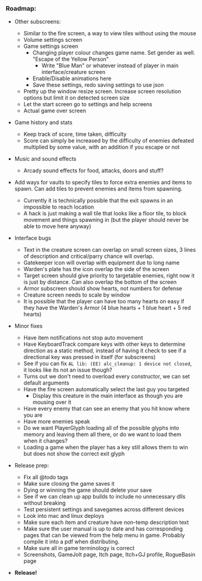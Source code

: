 ### **Roadmap:**
 * Other subscreens:
    * Similar to the fire screen, a way to view tiles without using the mouse
    * Volume settings screen
    * Game settings screen
      * Changing player colour changes game name. Set gender as well. "Escape of the Yellow Person"
        * Write "Blue Man" or whatever instead of player in main interface/creature screen
      * Enable/Disable animations here
      * Save these settings, redo saving settings to use json
    * Pretty up the window resize screen. Increase screen resolution options but limit it on detected screen size
    * Let the start screen go to settings and help screens
    * Actual game over screen

 * Game history and stats
    * Keep track of score, time taken, difficulty
    * Score can simply be increased by the difficulty of enemies defeated multiplied by some value, with an addition if you escape or not

 * Music and sound effects
    * Arcady sound effects for food, attacks, doors and stuff?

 * Add ways for vaults to specify tiles to force extra enemies and items to spawn. Can add tiles to prevent enemies and items from spawning.
   * Currently it is technically possible that the exit spawns in an impossible to reach location
   * A hack is just making a wall tile that looks like a floor tile, to block movement and things spawning in (but the player should never be able to move here anyway)

 * Interface bugs
   * Text in the creature screen can overlap on small screen sizes, 3 lines of description and critical/parry chance will overlap.
   * Gatekeeper icon will overlap with equipment due to long name
   * Warden's plate has the icon overlap the side of the screen
   * Target screen should give priority to targetable enemies, right now it is just by distance. Can also overlap the bottom of the screen
   * Armor subscreen should show hearts, not numbers for defense
   * Creature screen needs to scale by window
   * It is possible that the player can have too many hearts on easy if they have the Warden's Armor (4 blue hearts + 1 blue heart + 5 red hearts)

 * Minor fixes
   * Have item notifications not stop auto movement
   * Have KeyboardTrack compare keys with other keys to determine direction as a static method, instead of having it check to see if a directional key was pressed in itself (for subscreens)
   * See if you can fix `AL lib: (EE) alc_cleanup: 1 device not closed`, it looks like its not an issue though?
   * Turns out we don't need to overload every constructor, we can set default arguments
   * Have the fire screen automatically select the last guy you targeted
     * Display this creature in the main interface as though you are mousing over it
   * Have every enemy that can see an enemy that you hit know where you are
   * Have more enemies speak
   * Do we want PlayerGlyph loading all of the possible glyphs into memory and leaving them all there, or do we want to load them when it changes?
   * Loading a game when the player has a key still allows them to win but does not show the correct exit glyph

 * Release prep:
   * Fix all @todo tags
   * Make sure closing the game saves it
   * Dying or winning the game should delete your save
   * See if we can clean up app builds to include no unnecessary dlls without breaking
   * Test persistent settings and savegames across different devices
   * Look into mac and linux deploys
   * Make sure each item and creature have non-temp description text
   * Make sure the user manual is up to date and has corresponding pages that can be viewed from the help menu in game. Probably compile it into a pdf when distributing.
   * Make sure all in game terminology is correct
   * Screenshots, GameJolt page, Itch page, Itch+GJ profile, RogueBasin page

 * **Release!**
